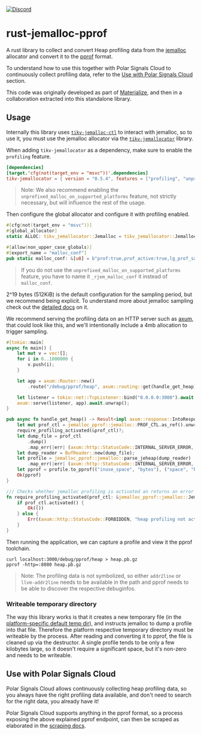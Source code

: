 [![Discord](https://img.shields.io/discord/813669360513056790?label=Discord)](https://discord.gg/Qgh4c9tRCE)

# rust-jemalloc-pprof

A rust library to collect and convert Heap profiling data from the [jemalloc](https://jemalloc.net/) allocator and convert it to the [pprof](https://github.com/google/pprof/tree/main/proto) format.

To understand how to use this together with Polar Signals Cloud to continuously collect profiling data, refer to the [Use with Polar Signals Cloud](#use-with-polar-signals-cloud) section.

This code was originally developed as part of [Materialize](https://github.com/MaterializeInc/materialize), and then in a collaboration extracted into this standalone library.

## Usage

Internally this library uses [`tikv-jemalloc-ctl`](https://docs.rs/tikv-jemalloc-ctl/latest/tikv_jemalloc_ctl/) to interact with jemalloc, so to use it, you must use the jemalloc allocator via the [`tikv-jemallocator`](https://crates.io/crates/tikv-jemallocator) library.

When adding `tikv-jemallocator` as a dependency, make sure to enable the `profiling` feature.

```toml
[dependencies]
[target.'cfg(not(target_env = "msvc"))'.dependencies]
tikv-jemallocator = { version = "0.5.4", features = ["profiling", "unprefixed_malloc_on_supported_platforms"] }
```

> Note: We also recommend enabling the `unprefixed_malloc_on_supported_platforms` feature, not strictly necessary, but will influence the rest of the usage.

Then configure the global allocator and configure it with profiling enabled.

```rust
#[cfg(not(target_env = "msvc"))]
#[global_allocator]
static ALLOC: tikv_jemallocator::Jemalloc = tikv_jemallocator::Jemalloc;

#[allow(non_upper_case_globals)]
#[export_name = "malloc_conf"]
pub static malloc_conf: &[u8] = b"prof:true,prof_active:true,lg_prof_sample:19\0";
```

> If you do not use the `unprefixed_malloc_on_supported_platforms` feature, you have to name it `_rjem_malloc_conf` it instead of `malloc_conf`.

2^19 bytes (512KiB) is the default configuration for the sampling period, but we recommend being explicit. To understand more about jemalloc sampling check out the [detailed docs](https://github.com/jemalloc/jemalloc/blob/dev/doc_internal/PROFILING_INTERNALS.md#sampling) on it.

We recommend serving the profiling data on an HTTP server such as [axum](https://github.com/tokio-rs/axum), that could look like this, and we'll intentionally include a 4mb allocation to trigger sampling.

```rust
#[tokio::main]
async fn main() {
    let mut v = vec![];
    for i in 0..1000000 {
        v.push(i);
    }

    let app = axum::Router::new()
        .route("/debug/pprof/heap", axum::routing::get(handle_get_heap));

    let listener = tokio::net::TcpListener::bind("0.0.0.0:3000").await.unwrap();
    axum::serve(listener, app).await.unwrap();
}

pub async fn handle_get_heap() -> Result<impl axum::response::IntoResponse, (axum::http::StatusCode, String)> {
    let mut prof_ctl = jemalloc_pprof::jemalloc::PROF_CTL.as_ref().unwrap().lock().await;
    require_profiling_activated(&prof_ctl)?;
    let dump_file = prof_ctl
        .dump()
        .map_err(|err| (axum::http::StatusCode::INTERNAL_SERVER_ERROR, err.to_string()))?;
    let dump_reader = BufReader::new(dump_file);
    let profile = jemalloc_pprof::jemalloc::parse_jeheap(dump_reader)
        .map_err(|err| (axum::http::StatusCode::INTERNAL_SERVER_ERROR, err.to_string()))?;
    let pprof = profile.to_pprof(("inuse_space", "bytes"), ("space", "bytes"), None);
    Ok(pprof)
}

/// Checks whether jemalloc profiling is activated an returns an error response if not.
fn require_profiling_activated(prof_ctl: &jemalloc_pprof::jemalloc::JemallocProfCtl) -> Result<(), (axum::http::StatusCode, String)> {
    if prof_ctl.activated() {
        Ok(())
    } else {
        Err((axum::http::StatusCode::FORBIDDEN, "heap profiling not activated".into()))
    }
}
```

Then running the application, we can capture a profile and view it the pprof toolchain.

```
curl localhost:3000/debug/pprof/heap > heap.pb.gz
pprof -http=:8080 heap.pb.gz
```

> Note: The profiling data is not symbolized, so either `addr2line` or `llvm-addr2line` needs to be available in the path and pprof needs to be able to discover the respective debuginfos.

### Writeable temporary directory

The way this library works is that it creates a new temporary file (in the [platform-specific default temp dir](https://docs.rs/tempfile/latest/tempfile/struct.NamedTempFile.html)), and instructs jemalloc to dump a profile into that file. Therefore the platform respective temporary directory must be writeable by the process. After reading and converting it to pprof, the file is cleaned up via the destructor. A single profile tends to be only a few kilobytes large, so it doesn't require a significant space, but it's non-zero and needs to be writeable.

## Use with Polar Signals Cloud

Polar Signals Cloud allows continuously collecting heap profiling data, so you always have the right profiling data available, and don't need to search for the right data, you already have it!

Polar Signals Cloud supports anything in the pprof format, so a process exposing the above explained pprof endpoint, can then be scraped as elaborated in the [scraping docs](https://www.polarsignals.com/docs/setup-scraper).
